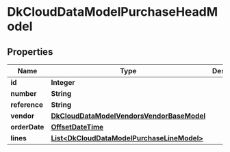 
# DkCloudDataModelPurchaseHeadModel

## Properties
Name | Type | Description | Notes
------------ | ------------- | ------------- | -------------
**id** | **Integer** |  |  [optional]
**number** | **String** |  |  [optional]
**reference** | **String** |  |  [optional]
**vendor** | [**DkCloudDataModelVendorsVendorBaseModel**](DkCloudDataModelVendorsVendorBaseModel.md) |  |  [optional]
**orderDate** | [**OffsetDateTime**](OffsetDateTime.md) |  |  [optional]
**lines** | [**List&lt;DkCloudDataModelPurchaseLineModel&gt;**](DkCloudDataModelPurchaseLineModel.md) |  |  [optional]



